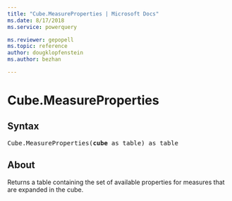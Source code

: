 ```yaml
---
title: "Cube.MeasureProperties | Microsoft Docs"
ms.date: 8/17/2018
ms.service: powerquery

ms.reviewer: gepopell
ms.topic: reference
author: dougklopfenstein
ms.author: bezhan

---
```

# Cube.MeasureProperties

## Syntax

<pre>
Cube.MeasureProperties(<b>cube</b> as table) as table
</pre>
  
## About  
Returns a table containing the set of available properties for measures that are expanded in the cube.
